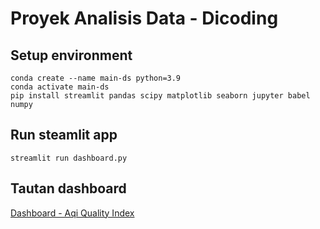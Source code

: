 # Proyek Analisis Data - Dicoding
 
## Setup environment
```
conda create --name main-ds python=3.9
conda activate main-ds
pip install streamlit pandas scipy matplotlib seaborn jupyter babel numpy
```

## Run steamlit app
```
streamlit run dashboard.py
```

## Tautan dashboard
[Dashboard - Aqi Quality Index](https://aruzansensei-proyek-akhir.streamlit.app/)
